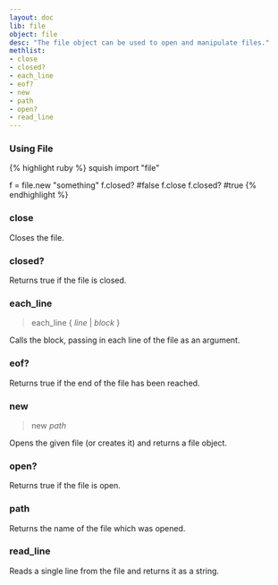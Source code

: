 ```yaml
---
layout: doc
lib: file
object: file
desc: "The file object can be used to open and manipulate files."
methlist:
- close
- closed?
- each_line
- eof?
- new
- path
- open?
- read_line
---
```


### Using File

{% highlight ruby %}
squish import "file"

f = file.new "something"
f.closed?  #false
f.close
f.closed?  #true
{% endhighlight %}

### close

Closes the file.

### closed?

Returns true if the file is closed.

### each\_line
>each\_line { _line_ | _block_ }

Calls the block, passing in each line of the file as an argument.

### eof?

Returns true if the end of the file has been reached.

### new
>new _path_

Opens the given file (or creates it) and returns a file object.

### open?

Returns true if the file is open.

### path

Returns the name of the file which was opened.

### read\_line

Reads a single line from the file and returns it as a string.
